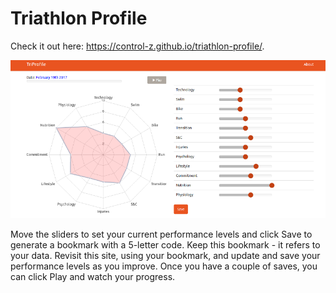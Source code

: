 Triathlon Profile
=================

Check it out here: https://control-z.github.io/triathlon-profile/.

![Screenshot](triathlon-profile-screenshot.png)

Move the sliders to set your current performance levels and click Save to generate a bookmark with a 5-letter code. Keep this bookmark - it refers to your data. Revisit this site, using your bookmark, and update and save your performance levels as you improve. Once you have a couple of saves, you can click Play and watch your progress.
